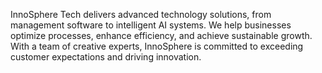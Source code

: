 InnoSphere Tech delivers advanced technology solutions, from management software to intelligent AI systems. We help businesses optimize processes, enhance efficiency, and achieve sustainable growth. With a team of creative experts, InnoSphere is committed to exceeding customer expectations and driving innovation.

